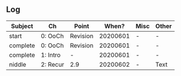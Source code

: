 ## Log


Subject | Ch | Point | When? | Misc | Other
--- | --- | --- | --- |--- |---
start | 0: OoCh | Revision | 20200601 | - | -
complete | 0: OoCh | Revision | 20200601 | - | -
complete | 1: Intro | - | 20200601 | - | -
niddle | 2: Recur | 2.9 | 20200602 | - | Text

